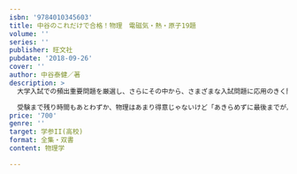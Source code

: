 ```yaml
---
isbn: '9784010345603'
title: 中谷のこれだけで合格！物理　電磁気・熱・原子19題
volume: ''
series: ''
publisher: 旺文社
pubdate: '2018-09-26'
cover: ''
author: 中谷泰健／著
description: >
  大学入試での頻出重要問題を厳選し、さらにその中から、さまざまな入試問題に応用のきく問題を抽出しました。短期間で解法指針や重要事項を身に着け、ていねいな解説を確実にマスターすれば、入試問題に必要な実力が養えます。

  受験まで残り時間もあとわずか、物理はあまり得意じゃないけど「あきらめずに最後までがんばるぞ！」と決意した本気の受験生（あなた）を応援する短期集中型の問題集です。
price: '700'
genre: ''
target: 学参II(高校)
format: 全集・双書
content: 物理学

---
```

